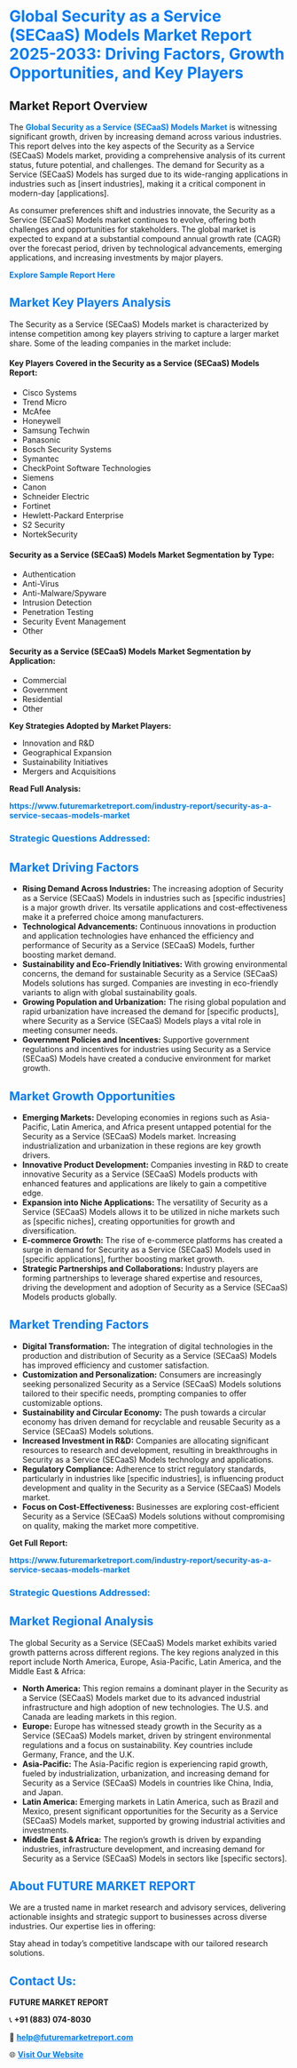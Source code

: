 <h1 style="color: #007BFF;">Global Security as a Service (SECaaS) Models Market Report 2025-2033: Driving Factors, Growth Opportunities, and Key Players</h1>

<section id="overview">
<h2>Market Report Overview</h2>
<p>The <a href="https://www.futuremarketreport.com/industry-report/security-as-a-service-secaas-models-market" style="color: #007BFF; text-decoration: none;"><strong>Global Security as a Service (SECaaS) Models Market</strong></a> is witnessing significant growth, driven by increasing demand across various industries. This report delves into the key aspects of the Security as a Service (SECaaS) Models market, providing a comprehensive analysis of its current status, future potential, and challenges. The demand for Security as a Service (SECaaS) Models has surged due to its wide-ranging applications in industries such as [insert industries], making it a critical component in modern-day [applications].</p>
<p>As consumer preferences shift and industries innovate, the Security as a Service (SECaaS) Models market continues to evolve, offering both challenges and opportunities for stakeholders. The global market is expected to expand at a substantial compound annual growth rate (CAGR) over the forecast period, driven by technological advancements, emerging applications, and increasing investments by major players.</p>
</section>

<section id="overview">
<p><a href="https://www.futuremarketreport.com/request-sample/reportId=27819" style="color: #007BFF; text-decoration: none;"><strong>Explore Sample Report Here</strong></a></p>
</section>

<section id="key-players">
<h2 style="color: #007BFF;">Market Key Players Analysis</h2>
<p>The Security as a Service (SECaaS) Models market is characterized by intense competition among key players striving to capture a larger market share. Some of the leading companies in the market include:</p>
<h4>Key Players Covered in the Security as a Service (SECaaS) Models Report:</h4>
<ul><li>Cisco Systems</li><li>Trend Micro</li><li>McAfee</li><li>Honeywell</li><li>Samsung Techwin</li><li>Panasonic</li><li>Bosch Security Systems</li><li>Symantec</li><li>CheckPoint Software Technologies</li><li>Siemens</li><li>Canon</li><li>Schneider Electric</li><li>Fortinet</li><li>Hewlett-Packard Enterprise</li><li>S2 Security</li><li>NortekSecurity</li></ul>
<h4>Security as a Service (SECaaS) Models Market Segmentation by Type:</h4>
<ul><li>Authentication</li><li>Anti-Virus</li><li>Anti-Malware/Spyware</li><li>Intrusion Detection</li><li>Penetration Testing</li><li>Security Event Management</li><li>Other</li></ul>

<h4>Security as a Service (SECaaS) Models Market Segmentation by Application:</h4>
<ul><li>Commercial</li><li>Government</li><li>Residential</li><li>Other</li></ul>
<p><strong>Key Strategies Adopted by Market Players:</strong></p>
<ul>
<li>Innovation and R&D</li>
<li>Geographical Expansion</li>
<li>Sustainability Initiatives</li>
<li>Mergers and Acquisitions</li>
</ul>
</section>

<section>
<p><strong>Read Full Analysis: </strong></p><a href="https://www.futuremarketreport.com/industry-report/security-as-a-service-secaas-models-market" style="color: #007BFF; text-decoration: none;"><strong>https://www.futuremarketreport.com/industry-report/security-as-a-service-secaas-models-market</strong></a>
<h3 style="color: #007BFF;">Strategic Questions Addressed:</h3>
</section>

<section id="driving-factors">
<h2 style="color: #007BFF;">Market Driving Factors</h2>
<ul>
<li><strong>Rising Demand Across Industries:</strong> The increasing adoption of Security as a Service (SECaaS) Models in industries such as [specific industries] is a major growth driver. Its versatile applications and cost-effectiveness make it a preferred choice among manufacturers.</li>
<li><strong>Technological Advancements:</strong> Continuous innovations in production and application technologies have enhanced the efficiency and performance of Security as a Service (SECaaS) Models, further boosting market demand.</li>
<li><strong>Sustainability and Eco-Friendly Initiatives:</strong> With growing environmental concerns, the demand for sustainable Security as a Service (SECaaS) Models solutions has surged. Companies are investing in eco-friendly variants to align with global sustainability goals.</li>
<li><strong>Growing Population and Urbanization:</strong> The rising global population and rapid urbanization have increased the demand for [specific products], where Security as a Service (SECaaS) Models plays a vital role in meeting consumer needs.</li>
<li><strong>Government Policies and Incentives:</strong> Supportive government regulations and incentives for industries using Security as a Service (SECaaS) Models have created a conducive environment for market growth.</li>
</ul>
</section>

<section id="growth-opportunities">
<h2 style="color: #007BFF;">Market Growth Opportunities</h2>
<ul>
<li><strong>Emerging Markets:</strong> Developing economies in regions such as Asia-Pacific, Latin America, and Africa present untapped potential for the Security as a Service (SECaaS) Models market. Increasing industrialization and urbanization in these regions are key growth drivers.</li>
<li><strong>Innovative Product Development:</strong> Companies investing in R&D to create innovative Security as a Service (SECaaS) Models products with enhanced features and applications are likely to gain a competitive edge.</li>
<li><strong>Expansion into Niche Applications:</strong> The versatility of Security as a Service (SECaaS) Models allows it to be utilized in niche markets such as [specific niches], creating opportunities for growth and diversification.</li>
<li><strong>E-commerce Growth:</strong> The rise of e-commerce platforms has created a surge in demand for Security as a Service (SECaaS) Models used in [specific applications], further boosting market growth.</li>
<li><strong>Strategic Partnerships and Collaborations:</strong> Industry players are forming partnerships to leverage shared expertise and resources, driving the development and adoption of Security as a Service (SECaaS) Models products globally.</li>
</ul>
</section>

<section id="trending-factors">
<h2 style="color: #007BFF;">Market Trending Factors</h2>
<ul>
<li><strong>Digital Transformation:</strong> The integration of digital technologies in the production and distribution of Security as a Service (SECaaS) Models has improved efficiency and customer satisfaction.</li>
<li><strong>Customization and Personalization:</strong> Consumers are increasingly seeking personalized Security as a Service (SECaaS) Models solutions tailored to their specific needs, prompting companies to offer customizable options.</li>
<li><strong>Sustainability and Circular Economy:</strong> The push towards a circular economy has driven demand for recyclable and reusable Security as a Service (SECaaS) Models solutions.</li>
<li><strong>Increased Investment in R&D:</strong> Companies are allocating significant resources to research and development, resulting in breakthroughs in Security as a Service (SECaaS) Models technology and applications.</li>
<li><strong>Regulatory Compliance:</strong> Adherence to strict regulatory standards, particularly in industries like [specific industries], is influencing product development and quality in the Security as a Service (SECaaS) Models market.</li>
<li><strong>Focus on Cost-Effectiveness:</strong> Businesses are exploring cost-efficient Security as a Service (SECaaS) Models solutions without compromising on quality, making the market more competitive.</li>
</ul>
</section>

<section>
<p><strong>Get Full Report: </strong></p><a href="https://www.futuremarketreport.com/industry-report/security-as-a-service-secaas-models-market" style="color: #007BFF; text-decoration: none;"><strong>https://www.futuremarketreport.com/industry-report/security-as-a-service-secaas-models-market</strong></a>
<h3 style="color: #007BFF;">Strategic Questions Addressed:</h3>
</section>


<section id="regional-analysis">
<h2 style="color: #007BFF;">Market Regional Analysis</h2>
<p>The global Security as a Service (SECaaS) Models market exhibits varied growth patterns across different regions. The key regions analyzed in this report include North America, Europe, Asia-Pacific, Latin America, and the Middle East & Africa:</p>
<ul>
<li><strong>North America:</strong> This region remains a dominant player in the Security as a Service (SECaaS) Models market due to its advanced industrial infrastructure and high adoption of new technologies. The U.S. and Canada are leading markets in this region.</li>
<li><strong>Europe:</strong> Europe has witnessed steady growth in the Security as a Service (SECaaS) Models market, driven by stringent environmental regulations and a focus on sustainability. Key countries include Germany, France, and the U.K.</li>
<li><strong>Asia-Pacific:</strong> The Asia-Pacific region is experiencing rapid growth, fueled by industrialization, urbanization, and increasing demand for Security as a Service (SECaaS) Models in countries like China, India, and Japan.</li>
<li><strong>Latin America:</strong> Emerging markets in Latin America, such as Brazil and Mexico, present significant opportunities for the Security as a Service (SECaaS) Models market, supported by growing industrial activities and investments.</li>
<li><strong>Middle East & Africa:</strong> The region’s growth is driven by expanding industries, infrastructure development, and increasing demand for Security as a Service (SECaaS) Models in sectors like [specific sectors].</li>
</ul>
</section>

<footer>
<h2 style="color: #007BFF;">About FUTURE MARKET REPORT</h2>
<p>We are a trusted name in market research and advisory services, delivering actionable insights and strategic support to businesses across diverse industries. Our expertise lies in offering:</p>

<p>Stay ahead in today’s competitive landscape with our tailored research solutions.</p>

<h2 style="color: #007BFF;">Contact Us:</h2>
<p><strong>FUTURE MARKET REPORT</strong></p>
<p>📞 <strong>+91 (883) 074-8030</strong></p>
<p>📧 <strong><a href="mailto:help@futuremarketreport.com" style="color: #007BFF;">help@futuremarketreport.com</a></strong></p>
<p>🌐 <strong><a href="https://www.futuremarketreport.com/" style="color: #007BFF;">Visit Our Website</a></strong></p>
</footer>